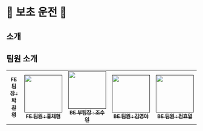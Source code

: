 # 🚗 보초 운전 🚕
## 소개

## 팀원 소개
<table>
  <tbody>
    <tr>
      <td align="center"><a href="https://github.com/Dolphin-PC"><img src="width="100px;" alt=""/><br /><sub><b>FE 팀장 : 박찬영 </b></sub></a><br /></td>
      <td align="center"><a href=""><img src="" width="100px;" alt=""/><br /><sub><b>FE 팀원 : 홍채현 </b></sub></a><br /></td>
      <td align="center"><a href=""><img src="" width="100px;" alt=""/><br /><sub><b>BE 부팀장 : 조수인 </b></sub></a><br /></td>
      <td align="center"><a href=""><img src="" width="100px;" alt=""/><br /><sub><b>BE 팀원 : 김영아 </b></sub></a><br /></td>
      <td align="center"><a href=""><img src="" width="100px;" alt=""/><br /><sub><b>BE 팀원 : 전효열 </b></sub></a><br /></td>
    </tr>
  </tbody>
</table>

